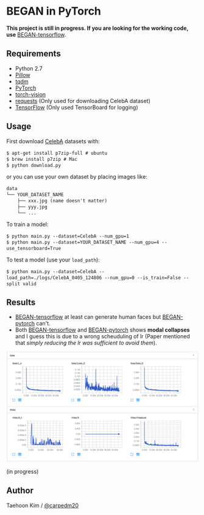 # BEGAN in PyTorch

**This project is still in progress. If you are looking for the working code, use** [BEGAN-tensorflow](https://github.com/carpedm20/BEGAN-tensorflow).


## Requirements

- Python 2.7
- [Pillow](https://pillow.readthedocs.io/en/4.0.x/)
- [tqdm](https://github.com/tqdm/tqdm)
- [PyTorch](https://github.com/pytorch/pytorch)
- [torch-vision](https://github.com/pytorch/vision)
- [requests](https://github.com/kennethreitz/requests) (Only used for downloading CelebA dataset)
- [TensorFlow](https://github.com/tensorflow/tensorflow) (Only used TensorBoard for logging)


## Usage

First download [CelebA](http://mmlab.ie.cuhk.edu.hk/projects/CelebA.html) datasets with:

    $ apt-get install p7zip-full # ubuntu
    $ brew install p7zip # Mac
    $ python download.py

or you can use your own dataset by placing images like:

    data
    └── YOUR_DATASET_NAME
        ├── xxx.jpg (name doesn't matter)
        ├── yyy.jpg
        └── ...

To train a model:

    $ python main.py --dataset=CelebA --num_gpu=1
    $ python main.py --dataset=YOUR_DATASET_NAME --num_gpu=4 --use_tensorboard=True

To test a model (use your `load_path`):

    $ python main.py --dataset=CelebA --load_path=./logs/CelebA_0405_124806 --num_gpu=0 --is_train=False --split valid


## Results

- [BEGAN-tensorflow](https://github.com/carpedm20/began-tensorflow) at least can generate human faces but [BEGAN-pytorch](https://github.com/carpedm20/BEGAN-pytorch) can't.
- Both [BEGAN-tensorflow](https://github.com/carpedm20/began-tensorflow) and [BEGAN-pytorch](https://github.com/carpedm20/BEGAN-pytorch) shows **modal collapses** and I guess this is due to a wrong scheuduling of lr (Paper mentioned that *simply reducing the lr was sufficient to avoid them*).

![alt tag](./assets/board-2017-04-04.png)

(in progress)


## Author

Taehoon Kim / [@carpedm20](http://carpedm20.github.io)
